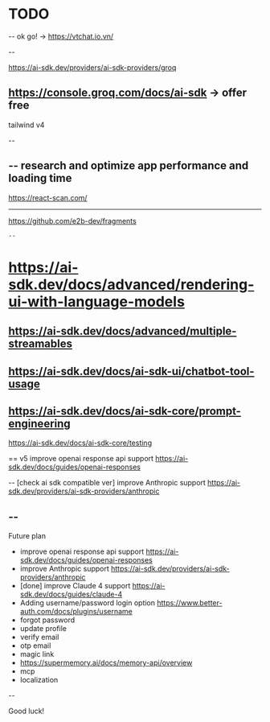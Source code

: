 # TODO

--
ok go! -> https://vtchat.io.vn/

--

https://ai-sdk.dev/providers/ai-sdk-providers/groq

## https://console.groq.com/docs/ai-sdk -> offer free

tailwind v4

--

--
research and optimize app performance
and loading time
--

https://react-scan.com/

- --
  https://github.com/e2b-dev/fragments

    --

# https://ai-sdk.dev/docs/advanced/rendering-ui-with-language-models

## https://ai-sdk.dev/docs/advanced/multiple-streamables

## https://ai-sdk.dev/docs/ai-sdk-ui/chatbot-tool-usage

## https://ai-sdk.dev/docs/ai-sdk-core/prompt-engineering

https://ai-sdk.dev/docs/ai-sdk-core/testing

==
v5 improve openai response api support
https://ai-sdk.dev/docs/guides/openai-responses

--
[check ai sdk compatible ver] improve Anthropic support
https://ai-sdk.dev/providers/ai-sdk-providers/anthropic

## --

Future plan

- improve openai response api support https://ai-sdk.dev/docs/guides/openai-responses
- improve Anthropic support https://ai-sdk.dev/providers/ai-sdk-providers/anthropic
- [done] improve Claude 4 support https://ai-sdk.dev/docs/guides/claude-4
- Adding username/password login option https://www.better-auth.com/docs/plugins/username
- forgot password
- update profile
- verify email
- otp email
- magic link
- https://supermemory.ai/docs/memory-api/overview
- mcp
- localization

--

Good luck!
